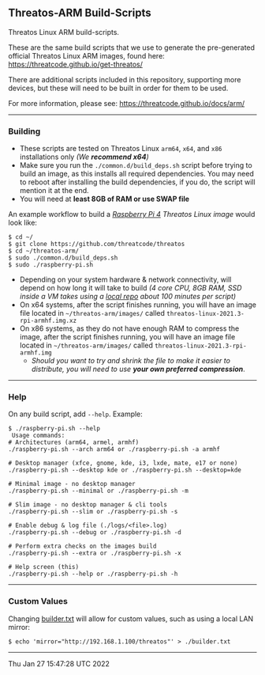## Threatos-ARM Build-Scripts
Threatos Linux ARM build-scripts.

These are the same build scripts that we use to generate the pre-generated official Threatos Linux ARM images, found here: <https://threatcode.github.io/get-threatos/>

There are additional scripts included in this repository, supporting more devices, but these will need to be built in order for them to be used.

For more information, please see: <https://threatcode.github.io/docs/arm/>

---

### Building
- These scripts are tested on Threatos Linux `arm64`, `x64`, and `x86` installations only _(We **recommend x64**)_
- Make sure you run the `./common.d/build_deps.sh` script before trying to build an image, as this installs all required dependencies.  You may need to reboot after installing the build dependencies, if you do, the script will mention it at the end.
- You will need at **least 8GB of RAM or use SWAP file**

An example workflow to build a _[Raspberry Pi 4](https://threatcode.github.io/docs/arm/raspberry-pi-4/) Threatos Linux image_ would look like:

```
$ cd ~/
$ git clone https://github.com/threatcode/threatos
$ cd ~/threatos-arm/
$ sudo ./common.d/build_deps.sh
$ sudo ./raspberry-pi.sh
```

- Depending on your system hardware & network connectivity, will depend on how long it will take to build _(4 core CPU, 8GB RAM, SSD inside a VM takes using a [local repo](https://threatcode.github.io/docs/community/setting-up-a-threatos-linux-mirror/) about 100 minutes per script)_
- On x64 systems, after the script finishes running, you will have an image file located in `~/threatos-arm/images/` called `threatos-linux-2021.3-rpi-armhf.img.xz`
- On x86 systems, as they do not have enough RAM to compress the image, after the script finishes running, you will have an image file located in `~/threatos-arm/images/` called `threatos-linux-2021.3-rpi-armhf.img`
  - _Should you want to try and shrink the file to make it easier to distribute, you will need to use **your own preferred compression**_.

---

### Help
On any build script, add `--help`. Example:

```
$ ./raspberry-pi.sh --help
 Usage commands:
# Architectures (arm64, armel, armhf)
./raspberry-pi.sh --arch arm64 or ./raspberry-pi.sh -a armhf

# Desktop manager (xfce, gnome, kde, i3, lxde, mate, e17 or none)
./raspberry-pi.sh --desktop kde or ./raspberry-pi.sh --desktop=kde

# Minimal image - no desktop manager
./raspberry-pi.sh --minimal or ./raspberry-pi.sh -m

# Slim image - no desktop manager & cli tools
./raspberry-pi.sh --slim or ./raspberry-pi.sh -s

# Enable debug & log file (./logs/<file>.log)
./raspberry-pi.sh --debug or ./raspberry-pi.sh -d

# Perform extra checks on the images build
./raspberry-pi.sh --extra or ./raspberry-pi.sh -x

# Help screen (this)
./raspberry-pi.sh --help or ./raspberry-pi.sh -h
```

---

### Custom Values
Changing [builder.txt](builder.txt.example) will allow for custom values, such as using a local LAN mirror:

```
$ echo 'mirror="http://192.168.1.100/threatos"' > ./builder.txt
```

---

Thu Jan 27 15:47:28 UTC 2022
